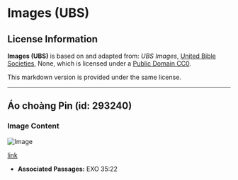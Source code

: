 # Images (UBS)

## License Information

**Images (UBS)** is based on and adapted from: _UBS Images_, [United Bible Societies](https://unitedbiblesocieties.org/), None, which is licensed under a [Public Domain CC0](https://creativecommons.org/public-domain/cc0/).

This markdown version is provided under the same license.



--------------------------------

## Áo choàng Pin (id: 293240)

### Image Content

![Image](https://cdn.aquifer.bible/aquifer-content/resources/Media/WEB-0502_robe_pin.jpg)

[link](https://cdn.aquifer.bible/aquifer-content/resources/Media/WEB-0502_robe_pin.jpg)

* **Associated Passages:** EXO 35:22

